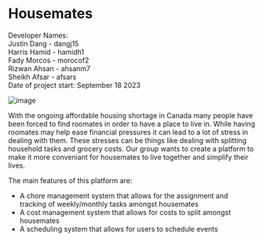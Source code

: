 # Housemates

Developer Names: \
Justin Dang - dangj15 \
Harris Hamid - hamidh1 \
Fady Morcos - morocof2 \
Rizwan Ahsan - ahsanm7 \
Sheikh Afsar - afsars \
Date of project start: September 18 2023

![image](https://github.com/DangJustin/CapstoneProject/assets/96737543/6579657f-2ef2-41a3-b400-4715f4866c34)



With the ongoing affordable housing shortage in Canada many people have been forced to find roomates in order to have a place to live in. While having roomates may help ease financial pressures it can lead to a lot of stress in dealing with them. These stresses can be things like dealing with splitting household tasks and grocery costs. Our group wants to create a platform to make it more conveniant for housemates to live together and simplify their lives.

The main features of this platform are:
- A chore management system that allows for the assignment and tracking of weekly/monthly tasks amongst housemates
- A cost management system that allows for costs to split amongst housemates
- A scheduling system that allows for users to schedule events

